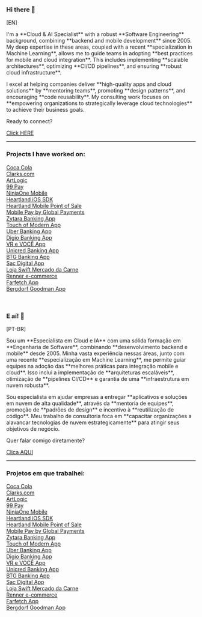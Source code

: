<h3>Hi there 👋</h3>

<p>[EN]</p>
<p>I'm a **Cloud & AI Specialist** with a robust **Software Engineering** background, combining **backend and mobile development** since 2005. My deep expertise in these areas, coupled with a recent **specialization in Machine Learning**, allows me to guide teams in adopting **best practices for mobile and cloud integration**. This includes implementing **scalable architectures**, optimizing **CI/CD pipelines**, and ensuring **robust cloud infrastructure**.</p>

<p>I excel at helping companies deliver **high-quality apps and cloud solutions** by **mentoring teams**, promoting **design patterns**, and encouraging **code reusability**. My consulting work focuses on **empowering organizations to strategically leverage cloud technologies** to achieve their business goals.</p>

<p>Ready to connect?</p>
<a href= "https://api.whatsapp.com/send?phone=5571991306561&text=Hi%20Renato.%20Dude!%20I%20was%20seeing%20your%20resume%20and%20i%20was%20love%20it!%20Can%20we%20talk%3F" target="_blank">Click HERE</a>

---

<h3>Projects I have worked on:</h3>

<a href="https://www.coca-cola.com" target="_blank">Coca Cola</a> <br/>
<a href="https://www.clarks.com/en-us" target="_blank">Clarks.com</a> <br/>
<a href="https://artlogic.net/" target="_blank">ArtLogic</a> <br/>
<a href="https://99app.com/99pay/" target="_blank">99 Pay</a> <br/>
<a href="https://apps.apple.com/us/app/ninjaone-mobile/id1416138607" target="_blank">NinjaOne Mobile</a> <br/>
<a href="https://github.com/hps/heartland-ios" target="_blank">Heartland iOS SDK</a> <br/>
<a href="https://apps.apple.com/br/app/heartland-mobile-point-of-sale/id1455676492" target="_blank">Heartland Mobile Point of Sale</a> <br/>
<a href="https://apps.apple.com/br/app/mobile-pay-by-global-payments/id1029208223" target="_blank">Mobile Pay by Global Payments</a> <br/>
<a href="https://apps.apple.com/us/app/zytara-digital-banking/id1552031706" target="_blank">Zytara Banking App</a> <br/>
<a href="https://apps.apple.com/us/app/touch-of-modern/id567647280" target="_blank">Touch of Modern App</a> <br/>
<a href="https://apps.apple.com/br/app/uber-conta/id1550784531" target="_blank"> Uber Banking App</a><br/>
<a href="https://apps.apple.com/br/app/digio-seu-cart%C3%A3o-de-cr%C3%A9dito/id1128793569" target="_blank">Digio Banking App</a> <br/>
<a href="https://apps.apple.com/pt/app/vr-e-voc%C3%AA/id667577139" target="_blank">VR e VOCÊ App</a> <br/>
<a href="https://apps.apple.com/br/app/unicred-mobile/id955807456" target="_blank">Unicred Banking App</a> <br/>
<a href="https://apps.apple.com/br/app/btg-pactual-banking/id1467956990?l=en" target="_blank">BTG Banking App</a> <br/>
<a href="https://apps.apple.com/br/app/sac-digital/id1400971098" target="_blank">Sac Digital App</a> <br/>
<a href="https://apps.apple.com/th/app/loja-swift/id1034589272" target="_blank">Loja Swift Mercado da Carne</a> <br/>
<a href="https://apps.apple.com/br/app/lojas-renner-comprar-roupas/id567763947" target="_blank">Renner e-commerce</a> <br/>
<a href="https://apps.apple.com/us/app/farfetch-designer-shopping/id906698760" target="_blank">Farfetch App</a> <br/>
<a href="https://apps.apple.com/us/app/bergdorf-goodman/id1484296650" target="_blank">Bergdorf Goodman App</a> <br/>

<br/>

<h3>E aí! 👋</h3>

<p>[PT-BR]</p>
<p>Sou um **Especialista em Cloud e IA** com uma sólida formação em **Engenharia de Software**, combinando **desenvolvimento backend e mobile** desde 2005. Minha vasta experiência nessas áreas, junto com uma recente **especialização em Machine Learning**, me permite guiar equipes na adoção das **melhores práticas para integração mobile e cloud**. Isso inclui a implementação de **arquiteturas escaláveis**, otimização de **pipelines CI/CD** e garantia de uma **infraestrutura em nuvem robusta**.</p>

<p>Sou especialista em ajudar empresas a entregar **aplicativos e soluções em nuvem de alta qualidade**, através da **mentoria de equipes**, promoção de **padrões de design** e incentivo à **reutilização de código**. Meu trabalho de consultoria foca em **capacitar organizações a alavancar tecnologias de nuvem estrategicamente** para atingir seus objetivos de negócio.</p>

<p>Quer falar comigo diretamente?</p>
<a href="https://api.whatsapp.com/send?phone=5571991306561&text=E%20a%C3%AD%20Renato.%20Cara.%20Adorei%20seu%20curr%C3%ADculo!%20Podemos%20conversar%3F" target="_blank">Clica AQUI</a>

---

<h3>Projetos em que trabalhei:</h3>


<a href="https://www.coca-cola.com" target="_blank">Coca Cola</a> <br/>
<a href="https://www.clarks.com/en-us" target="_blank">Clarks.com</a> <br/>
<a href="https://artlogic.net/" target="_blank">ArtLogic</a> <br/>
<a href="https://99app.com/99pay/" target="_blank">99 Pay</a> <br/>
<a href="https://apps.apple.com/us/app/ninjaone-mobile/id1416138607" target="_blank">NinjaOne Mobile</a> <br/>
<a href="https://github.com/hps/heartland-ios" target="_blank">Heartland iOS SDK</a> <br/>
<a href="https://apps.apple.com/br/app/heartland-mobile-point-of-sale/id1455676492" target="_blank">Heartland Mobile Point of Sale</a> <br/>
<a href="https://apps.apple.com/br/app/mobile-pay-by-global-payments/id1029208223" target="_blank">Mobile Pay by Global Payments</a> <br/>
<a href="https://apps.apple.com/us/app/zytara-digital-banking/id1552031706" target="_blank">Zytara Banking App</a> <br/>
<a href="https://apps.apple.com/us/app/touch-of-modern/id567647280" target="_blank">Touch of Modern App</a> <br/>
<a href="https://apps.apple.com/br/app/uber-conta/id1550784531" target="_blank"> Uber Banking App</a><br/>
<a href="https://apps.apple.com/br/app/digio-seu-cart%C3%A3o-de-cr%C3%A9dito/id1128793569" target="_blank">Digio Banking App</a> <br/>
<a href="https://apps.apple.com/pt/app/vr-e-voc%C3%AA/id667577139" target="_blank">VR e VOCÊ App</a> <br/>
<a href="https://apps.apple.com/br/app/unicred-mobile/id955807456" target="_blank">Unicred Banking App</a> <br/>
<a href="https://apps.apple.com/br/app/btg-pactual-banking/id1467956990?l=en" target="_blank">BTG Banking App</a> <br/>
<a href="https://apps.apple.com/br/app/sac-digital/id1400971098" target="_blank">Sac Digital App</a> <br/>
<a href="https://apps.apple.com/th/app/loja-swift/id1034589272" target="_blank">Loja Swift Mercado da Carne</a> <br/>
<a href="https://apps.apple.com/br/app/lojas-renner-comprar-roupas/id567763947" target="_blank">Renner e-commerce</a> <br/>
<a href="https://apps.apple.com/us/app/farfetch-designer-shopping/id906698760" target="_blank">Farfetch App</a> <br/>
<a href="https://apps.apple.com/us/app/bergdorf-goodman/id1484296650" target="_blank">Bergdorf Goodman App</a> <br/>
